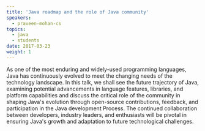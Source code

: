 ```yaml
---
title: 'Java roadmap and the role of Java community'
speakers:
  - praveen-mohan-cs
topics:
  - java
  - students
date: 2017-03-23
weight: 1
---
```


As one of the most enduring and widely-used programming languages, Java has continuously evolved to meet the changing needs of the technology landscape. In this talk, we shall see the future trajectory of Java, examining potential advancements in language features, libraries, and platform capabilities and discuss the critical role of the community in shaping Java's evolution through open-source contributions, feedback, and participation in the Java development Process.
The continued collaboration between developers, industry leaders, and enthusiasts will be pivotal in ensuring Java's growth and adaptation to future technological challenges.